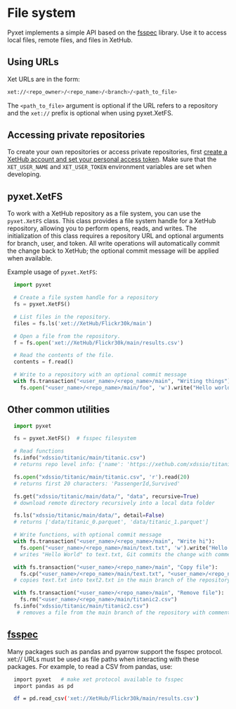 # File system

Pyxet implements a simple API based on the [fsspec](https://filesystem-spec.readthedocs.io/en/latest/)
library. Use it to access local files, remote files, and files in XetHub.

## Using URLs

Xet URLs are in the form:
```sh
xet://<repo_owner>/<repo_name>/<branch>/<path_to_file>
```

The `<path_to_file>` argument is optional if the URL
refers to a repository and the `xet://` prefix is optional when using pyxet.XetFS.

## Accessing private repositories

To create your own repositories or access private repositories, first [create a XetHub account and set your personal access token](account_setup).
Make sure that the `XET_USER_NAME` and `XET_USER_TOKEN` environment variables are set when developing.

## pyxet.XetFS

To work with a XetHub repository as a file system, you can use the `pyxet.XetFS` class. This class provides a file
system handle
for a XetHub repository, allowing you to perform opens, reads, and writes. The initialization of
this class
requires a repository URL and optional arguments for branch, user, and token. All write operations will 
automatically commit the change back to XetHub; the optional commit message will be applied when available.

Example usage of `pyxet.XetFS`:

```python
  import pyxet

  # Create a file system handle for a repository
  fs = pyxet.XetFS()

  # List files in the repository.
  files = fs.ls('xet://XetHub/Flickr30k/main')

  # Open a file from the repository.
  f = fs.open('xet://XetHub/Flickr30k/main/results.csv')

  # Read the contents of the file.
  contents = f.read()

  # Write to a repository with an optional commit message
  with fs.transaction("<user_name>/<repo_name>/main", "Writing things"):
    fs.open("<user_name>/<repo_name>/main/foo", 'w').write("Hello world!")
```

## Other common utilities
```python
  import pyxet

  fs = pyxet.XetFS()  # fsspec filesystem

  # Read functions
  fs.info("xdssio/titanic/main/titanic.csv")
  # returns repo level info: {'name': 'https://xethub.com/xdssio/titanic/titanic.csv', 'size': 61194, 'type': 'file'}

  fs.open("xdssio/titanic/main/titanic.csv", 'r').read(20)
  # returns first 20 characters: 'PassengerId,Survived'

  fs.get("xdssio/titanic/main/data/", "data", recursive=True)
  # download remote directory recursively into a local data folder

  fs.ls("xdssio/titanic/main/data/", detail=False)
  # returns ['data/titanic_0.parquet', 'data/titanic_1.parquet']

  # Write functions, with optional commit message
  with fs.transaction("<user_name>/<repo_name>/main", "Write hi"):
    fs.open("<user_name>/<repo_name>/main/text.txt", 'w').write("Hello world!")
  # writes "Hello World" to text.txt, Git commits the change with comment "Write hi" in the main branch of the repository

  with fs.transaction("<user_name>/<repo_name>/main", "Copy file"):
    fs.cp("<user_name>/<repo_name>/main/text.txt", "<user_name>/<repo_name>/main/text2.txt")
  # copies text.txt into text2.txt in the main branch of the repository, commits the change with "Copy file"

  with fs.transaction("<user_name>/<repo_name>/main", "Remove file"):
    fs.rm("<user_name>/<repo_name>/main/titanic2.csv")
  fs.info("xdssio/titanic/main/titanic2.csv") 
   # removes a file from the main branch of the repository with comment "Remove file"
```

## [fsspec](https://filesystem-spec.readthedocs.io/en/latest/usage.html)

Many packages such as pandas and pyarrow support the fsspec protocol.
xet:// URLs must be used as file paths when interacting with these packages. For example, to read a CSV from pandas, use:

```sh
  import pyxet   # make xet protocol available to fsspec
  import pandas as pd

  df = pd.read_csv('xet://XetHub/Flickr30k/main/results.csv')
```

